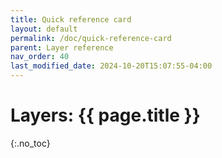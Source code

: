 ```yaml
---
title: Quick reference card
layout: default
permalink: /doc/quick-reference-card
parent: Layer reference
nav_order: 40
last_modified_date: 2024-10-20T15:07:55-04:00
---
```


# Layers: {{ page.title }}
{:.no_toc}

<!-- Tabular layer reference built from _layers -->
